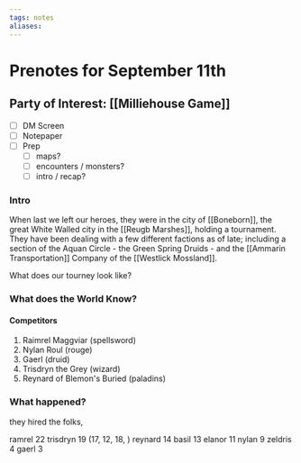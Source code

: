 ```yaml
---
tags: notes
aliases:
---
```


# Prenotes for September 11th
## Party of Interest: [[Milliehouse Game]]
- [ ] DM Screen
- [ ] Notepaper
- [ ] Prep
	- [ ] maps?
	- [ ] encounters / monsters?
	- [ ] intro / recap?

### Intro

When last we left our heroes, they were in the city of [[Boneborn]], the great White Walled city in the [[Reugb Marshes]], holding a tournament. They have been dealing with a few different factions as of late; including a section of the Aquan Circle - the Green Spring Druids - and the [[Ammarin Transportation]] Company of the [[Westlick Mossland]].

What does our tourney look like?

### What does the World Know?

#### Competitors
1. Raimrel Maggviar (spellsword)
2. Nylan Roul (rouge)
3. Gaerl (druid)
4. Trisdryn the Grey (wizard)
5. Reynard of Blemon's Buried (paladins)

### What happened?

they hired the folks, 


ramrel 22
trisdryn 19 (17, 12, 18, )
reynard 14
basil 13
elanor 11
nylan 9
zeldris 4
gaerl 3